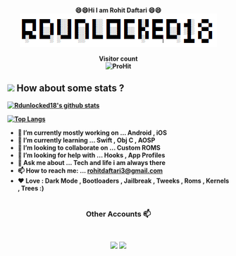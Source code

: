 <p align="center">
 <b>😄😄Hi I am Rohit Daftari 😄😄<b><br>
<img src="https://github.com/rdunlocked18/rdunlocked18/blob/master/header.png" >
</p>  
 <p align="center"> 
  <b>Visitor count<b><br>
  <img src="https://hitcounter.pythonanywhere.com/count/tag.svg?url=https%3A%2F%2Fgithub.com%2Frdunlocked18" alt="ProHit">
</p>
    
## <img src="https://media.giphy.com/media/VgCDAzcKvsR6OM0uWg/giphy.gif" width="50"> How about some stats ?

[![Rdunlocked18's github stats](https://github-readme-stats.vercel.app/api?username=rdunlocked18&show_icons=true&theme=dark)](https://github.com/anuraghazra/github-readme-stats)

[![Top Langs](https://github-readme-stats.vercel.app/api/top-langs/?username=rdunlocked18&layout=compact&theme=dark)](https://github.com/anuraghazra/github-readme-stats)

- 🔭 I’m currently mostly working on ... Android , iOS
- 🌱 I’m currently learning ... Swift , Obj C , AOSP
- 👯 I’m looking to collaborate on ... Custom ROMS
- 🤔 I’m looking for help with ... Hooks , App Profiles
- 💬 Ask me about ... Tech and life i am always there
- 📫 How to reach me: ... rohitdaftari3@gmail.com
- ❤ Love : Dark Mode , Bootloaders , Jailbreak , Tweeks , Roms , Kernels , Trees :)


# <h3 align="center"> Other Accounts 📫 </h3>
<br />
<p align="center">
<a href="https://www.linkedin.com/in/rohit-daftari-792a32168/"><img src="https://img.shields.io/badge/linkedin-%230077B5.svg?&style=for-the-badge&logo=linkedin&logoColor=white"/></a>
<a href="https://instagram.com/rohii.tdaftari"><img src="https://img.shields.io/badge/instagram-%23E4405F.svg?&style=for-the-badge&logo=instagram&logoColor=white"/></a>
